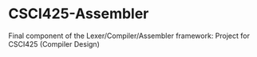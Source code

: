 # CSCI425-Assembler
Final component of the Lexer/Compiler/Assembler framework: Project for CSCI425 (Compiler Design)
